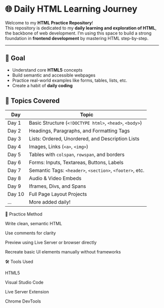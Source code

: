 # 🌐 Daily HTML Learning Journey

Welcome to my **HTML Practice Repository**!  
This repository is dedicated to my **daily learning and exploration of HTML**, the backbone of web development. I’m using this space to build a strong foundation in **frontend development** by mastering HTML step-by-step.

---

## 🎯 Goal

- Understand core **HTML5** concepts
- Build semantic and accessible webpages
- Practice real-world examples like forms, tables, lists, etc.
- Create a habit of **daily coding**

## 📅 Topics Covered

| Day | Topic |
|-----|-------|
| Day 1 | Basic Structure (`<!DOCTYPE html>`, `<head>`, `<body>`) |
| Day 2 | Headings, Paragraphs, and Formatting Tags |
| Day 3 | Lists: Ordered, Unordered, and Description Lists |
| Day 4 | Images, Links (`<a>`, `<img>`) |
| Day 5 | Tables with `colspan`, `rowspan`, and borders |
| Day 6 | Forms: Inputs, Textareas, Buttons, Labels |
| Day 7 | Semantic Tags: `<header>`, `<section>`, `<footer>`, etc. |
| Day 8 | Audio & Video Embeds |
| Day 9 | Iframes, Divs, and Spans |
| Day 10 | Full Page Layout Projects |
| ... | More added daily! |

🧠 Practice Method

Write clean, semantic HTML

Use comments for clarity

Preview using Live Server or browser directly

Recreate basic UI elements manually without frameworks

🛠️ Tools Used

HTML5

Visual Studio Code

Live Server Extension

Chrome DevTools
